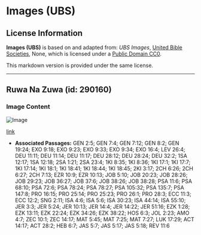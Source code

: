 # Images (UBS)

## License Information

**Images (UBS)** is based on and adapted from: _UBS Images_, [United Bible Societies](https://unitedbiblesocieties.org/), None, which is licensed under a [Public Domain CC0](https://creativecommons.org/public-domain/cc0/).

This markdown version is provided under the same license.



--------------------------------

## Ruwa Na Zuwa (id: 290160)

### Image Content

![Image](https://cdn.aquifer.bible/aquifer-content/resources/Media/WEB-0745_rain_coming_in.jpg)

[link](https://cdn.aquifer.bible/aquifer-content/resources/Media/WEB-0745_rain_coming_in.jpg)

* **Associated Passages:** GEN 2:5; GEN 7:4; GEN 7:12; GEN 8:2; GEN 19:24; EXO 9:18; EXO 9:23; EXO 9:33; EXO 9:34; EXO 16:4; LEV 26:4; DEU 11:11; DEU 11:14; DEU 11:17; DEU 28:12; DEU 28:24; DEU 32:2; 1SA 12:17; 1SA 12:18; 2SA 1:21; 2SA 23:4; 1KI 8:35; 1KI 8:36; 1KI 17:1; 1KI 17:7; 1KI 17:14; 1KI 18:1; 1KI 18:41; 1KI 18:44; 1KI 18:45; 2KI 3:17; 2CH 6:26; 2CH 6:27; 2CH 7:13; EZR 10:9; EZR 10:13; JOB 5:10; JOB 20:23; JOB 28:26; JOB 29:23; JOB 36:27; JOB 37:6; JOB 38:26; JOB 38:28; PSA 11:6; PSA 68:10; PSA 72:6; PSA 78:24; PSA 78:27; PSA 105:32; PSA 135:7; PSA 147:8; PRO 16:15; PRO 25:14; PRO 25:23; PRO 26:1; PRO 28:3; ECC 11:3; ECC 12:2; SNG 2:11; ISA 4:6; ISA 5:6; ISA 30:23; ISA 44:14; ISA 55:10; JER 3:3; JER 5:24; JER 10:13; JER 14:4; JER 14:22; JER 51:16; EZK 1:28; EZK 13:11; EZK 22:24; EZK 34:26; EZK 38:22; HOS 6:3; JOL 2:23; AMO 4:7; ZEC 10:1; ZEC 14:17; MAT 5:45; MAT 7:25; MAT 7:27; LUK 17:29; ACT 14:17; ACT 28:2; HEB 6:7; JAS 5:7; JAS 5:17; JAS 5:18; REV 11:6

